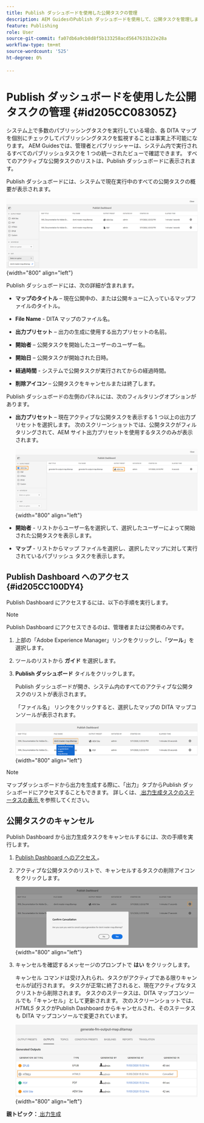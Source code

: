 ```yaml
---
title: Publish ダッシュボードを使用した公開タスクの管理
description: AEM GuidesのPublish ダッシュボードを使用して、公開タスクを管理します。 公開ダッシュボードにアクセスし、公開タスクをキャンセルする方法を理解している。
feature: Publishing
role: User
source-git-commit: fa07db6a9cb8d8f5b133258acd5647631b22e28a
workflow-type: tm+mt
source-wordcount: '525'
ht-degree: 0%

---
```


# Publish ダッシュボードを使用した公開タスクの管理 {#id205CC08305Z}

システム上で多数のパブリッシングタスクを実行している場合、各 DITA マップを個別にチェックしてパブリッシングタスクを監視することは事実上不可能になります。 AEM Guidesでは、管理者とパブリッシャーは、システム内で実行されるすべてのパブリッシュタスクを 1 つの統一されたビューで確認できます。 すべてのアクティブな公開タスクのリストは、Publish ダッシュボードに表示されます。

Publish ダッシュボードには、システムで現在実行中のすべての公開タスクの概要が表示されます。

![](images/publish-dashboard.png){width="800" align="left"}

Publish ダッシュボードには、次の詳細が含まれます。

- **マップのタイトル** – 現在公開中の、または公開キューに入っているマップファイルのタイトル。

- **File Name** - DITA マップのファイル名。

- **出力プリセット** – 出力の生成に使用する出力プリセットの名前。

- **開始者** – 公開タスクを開始したユーザーのユーザー名。

- **開始日** – 公開タスクが開始された日時。

- **経過時間** - システムで公開タスクが実行されてからの経過時間。

- **削除アイコン** – 公開タスクをキャンセルまたは終了します。

Publish ダッシュボードの左側のパネルには、次のフィルタリングオプションがあります。

- **出力プリセット** – 現在アクティブな公開タスクを表示する 1 つ以上の出力プリセットを選択します。 次のスクリーンショットでは、公開タスクがフィルタリングされて、AEM サイト出力プリセットを使用するタスクのみが表示されます。

  ![](images/publish-dashboard-preset-filter.png){width="800" align="left"}

- **開始者** - リストからユーザー名を選択して、選択したユーザーによって開始された公開タスクを表示します。

- **マップ** - リストからマップ ファイルを選択し、選択したマップに対して実行されているパブリッシュ タスクを表示します。

## Publish Dashboard へのアクセス {#id205CC100DY4}

Publish Dashboard にアクセスするには、以下の手順を実行します。

>[!NOTE]
>
> Publish Dashboard にアクセスできるのは、管理者または公開者のみです。

1. 上部の「Adobe Experience Manager」リンクをクリックし、「**ツール**」を選択します。

1. ツールのリストから **ガイド** を選択します。

1. **Publish ダッシュボード** タイルをクリックします。

   Publish ダッシュボードが開き、システム内のすべてのアクティブな公開タスクのリストが表示されます。

   「ファイル名」 リンクをクリックすると、選択したマップの DITA マップコンソールが表示されます。

   ![](images/publish-dashboard-click-filename-link.png){width="800" align="left"}


>[!NOTE]
>
> マップダッシュボードから出力を生成する際に、「出力」タブからPublish ダッシュボードにアクセスすることもできます。 詳しくは、[ 出力生成タスクのステータスの表示 ](generate-output-for-a-dita-map.md#viewing_output_history) を参照してください。

## 公開タスクのキャンセル

Publish Dashboard から出力生成タスクをキャンセルするには、次の手順を実行します。

1. [Publish Dashboard へのアクセス ](#id205CC100DY4)。

1. アクティブな公開タスクのリストで、キャンセルするタスクの削除アイコンをクリックします。

   ![](images/publish-dashboard-cancel-task.png){width="800" align="left"}

1. キャンセルを確認するメッセージのプロンプトで **はい** をクリックします。

   キャンセル コマンドは受け入れられ、タスクがアクティブである限りキャンセルが試行されます。 タスクが正常に終了されると、現在アクティブなタスクリストから削除されます。 タスクのステータスは、DITA マップコンソールでも「キャンセル」として更新されます。 次のスクリーンショットでは、*HTML5* タスクがPublish Dashboard からキャンセルされ、そのステータスも DITA マップコンソールで変更されています。

   ![](images/cancelled-output-task.png){width="800" align="left"}


**親トピック：**[ 出力生成 ](generate-output.md)
